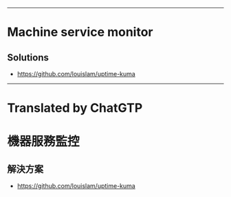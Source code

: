 <!--HugoNoteFlag-->

---

# Machine service monitor

## Solutions

* https://github.com/louislam/uptime-kuma



---

<!--HugoNoteZhFlag-->

# Translated by ChatGTP

# 機器服務監控

## 解決方案

* https://github.com/louislam/uptime-kuma
